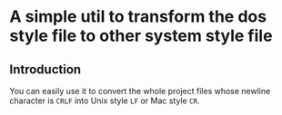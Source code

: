 # A simple util to transform the dos style file to other system style file

## Introduction

You can easily use it to convert the whole project files whose newline character is ```CRLF``` into Unix style ```LF``` or Mac style ```CR```.
